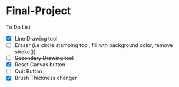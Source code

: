 # Final-Project
To Do List
- [X] Line Drawing tool
- [ ] Eraser (i.e circle stamping tool, fill wth background color, remove stroke())
- [ ] <del>Secondary Drawing tool</del>
- [X] Reset Canvas button
- [ ] Quit Button
- [X] Brush Thickness changer
